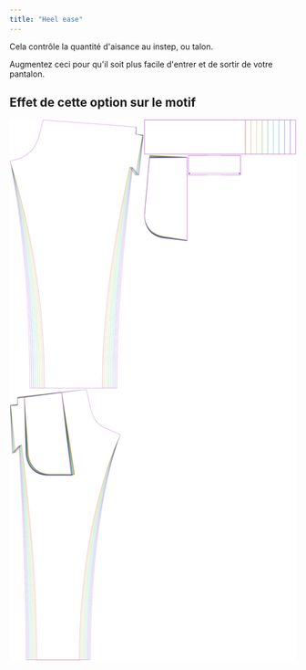 ```yaml
---
title: "Heel ease"
---
```


Cela contrôle la quantité d'aisance au instep, ou talon.

Augmentez ceci pour qu'il soit plus facile d'entrer et de sortir de votre pantalon.

## Effet de cette option sur le motif

![Cette image montre l'effet de cette option en superposant plusieurs variantes qui ont une valeur différente pour cette option](paco_heelease_sample.svg "Effect of this option on the pattern")
